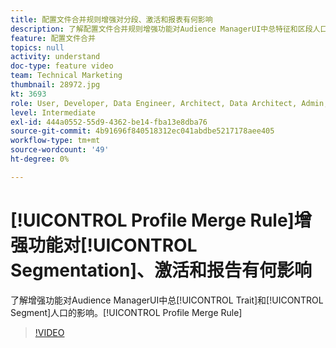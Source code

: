 ```yaml
---
title: 配置文件合并规则增强对分段、激活和报表有何影响
description: 了解配置文件合并规则增强功能对Audience ManagerUI中总特征和区段人口的影响情况
feature: 配置文件合并
topics: null
activity: understand
doc-type: feature video
team: Technical Marketing
thumbnail: 28972.jpg
kt: 3693
role: User, Developer, Data Engineer, Architect, Data Architect, Admin, Leader
level: Intermediate
exl-id: 444a0552-55d9-4362-be14-fba13e8dba76
source-git-commit: 4b91696f840518312ec041abdbe5217178aee405
workflow-type: tm+mt
source-wordcount: '49'
ht-degree: 0%

---
```


# [!UICONTROL Profile Merge Rule]增强功能对[!UICONTROL Segmentation]、激活和报告有何影响

了解增强功能对Audience ManagerUI中总[!UICONTROL Trait]和[!UICONTROL Segment]人口的影响。[!UICONTROL Profile Merge Rule]

>[!VIDEO](https://video.tv.adobe.com/v/28972/?quality=12)
